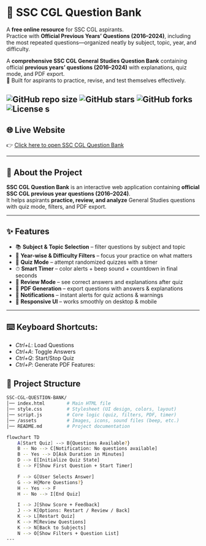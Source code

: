 # 📘 SSC CGL Question Bank

A **free online resource** for SSC CGL aspirants.  
Practice with **Official Previous Years’ Questions (2016–2024)**, including the most repeated questions—organized neatly by subject, topic, year, and difficulty.

A **comprehensive SSC CGL General Studies Question Bank** containing official **previous years’ questions (2016–2024)** with explanations, quiz mode, and PDF export.  
🎯 Built for aspirants to practice, revise, and test themselves effectively.


![GitHub repo size](https://img.shields.io/github/repo-size/yash-530/SSC-CGL-QUESTION-BANK?color=blue&style=for-the-badge)
![GitHub stars](https://img.shields.io/github/stars/yash-530/SSC-CGL-QUESTION-BANK?style=for-the-badge&color=yellow)
![GitHub forks](https://img.shields.io/github/forks/yash-530/SSC-CGL-QUESTION-BANK?style=for-the-badge&color=green)
![License](https://img.shields.io/github/license/yash-530/SSC-CGL-QUESTION-BANK?style=for-the-badge&color=orange)
s
---

## 🌐 Live Website

👉 [Click here to open SSC CGL Question Bank](https://yash-530.github.io/SSC-CGL-QUESTION-BANK/)

---

## 🚀 About the Project
**SSC CGL Question Bank** is an interactive web application containing **official SSC CGL previous year questions (2016–2024)**.  
It helps aspirants **practice, review, and analyze** General Studies questions with quiz mode, filters, and PDF export.  

---

## ✨ Features

- 📚 **Subject & Topic Selection** – filter questions by subject and topic  
- 📅 **Year-wise & Difficulty Filters** – focus your practice on what matters  
- 📝 **Quiz Mode** – attempt randomized quizzes with a timer  
- ⏱ **Smart Timer** – color alerts + beep sound + countdown in final seconds  
- 📖 **Review Mode** – see correct answers and explanations after quiz  
- 📄 **PDF Generation** – export questions with answers & explanations  
- 🔔 **Notifications** – instant alerts for quiz actions & warnings  
- 🎨 **Responsive UI** – works smoothly on desktop & mobile  

---

## ⌨️ Keyboard Shortcuts: 
- *Ctrl+L*: Load Questions 
- *Ctrl+A*: Toggle Answers 
- *Ctrl+Q*: Start/Stop Quiz 
- *Ctrl+P*: Generate PDF Features: 

## 📂 Project Structure

```bash
SSC-CGL-QUESTION-BANK/
│── index.html        # Main HTML file
│── style.css         # Stylesheet (UI design, colors, layout)
│── script.js         # Core logic (quiz, filters, PDF, timer)
│── /assets           # Images, icons, sound files (beep, etc.)
│── README.md         # Project documentation

flowchart TD
    A[Start Quiz] --> B{Questions Available?}
    B -- No --> C[Notification: No questions available]
    B -- Yes --> D[Ask Duration in Minutes]
    D --> E[Initialize Quiz State]
    E --> F[Show First Question + Start Timer]

    F --> G[User Selects Answer]
    G --> H{More Questions?}
    H -- Yes --> F
    H -- No --> I[End Quiz]

    I --> J[Show Score + Feedback]
    J --> K[Options: Restart / Review / Back]
    K --> L[Restart Quiz]
    K --> M[Review Questions]
    K --> N[Back to Subjects]
    N --> O[Show Filters + Question List]
---
